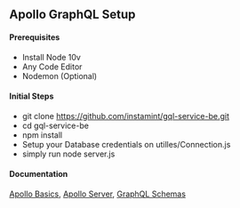 ## Apollo GraphQL Setup

#### Prerequisites
- Install Node 10v
- Any Code Editor
- Nodemon (Optional)

#### Initial Steps
- git clone https://github.com/instamint/gql-service-be.git
- cd gql-service-be
- npm install
- Setup your Database credentials on utilles/Connection.js
- simply run node server.js

#### Documentation

[Apollo Basics](https://www.apollographql.com/docs/), 
[Apollo Server](https://www.apollographql.com/docs/apollo-server/getting-started/), 
[GraphQL Schemas](https://graphql.org/learn/schema/)
